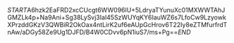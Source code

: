 $START$A6hzk2EaFRD2xcCUcgt6WW096lU+5LdryaTYunuXc01MXWWTAhJGMZLk4p+Na9Ani+Sg38LySvj3Ial45SzWUYqKY6IauWZ6s7LfoCw9LzyowkXPrzddGKzV3QWBiR2OkOax4ntLirK2uf6eAUpGcHrov6T22Iy8eZTMfurfrdTnAw/aDGy58Ze9Ug1DJFD/B4W0CDvv6pN1iuS7/ms+Pg==$END$
